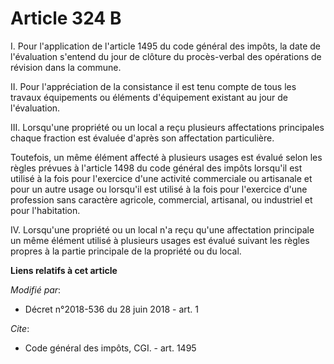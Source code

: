 # Article 324 B

I. Pour l'application de l'article 1495 du code général des impôts, la date de l'évaluation s'entend du jour de clôture du
procès-verbal des opérations de révision dans la commune.

II. Pour l'appréciation de la consistance il est tenu compte de tous les travaux équipements ou éléments d'équipement
existant au jour de l'évaluation.

III. Lorsqu'une propriété ou un local a reçu plusieurs affectations principales chaque fraction est évaluée d'après son
affectation particulière.

Toutefois, un même élément affecté à plusieurs usages est évalué selon les règles prévues à l'article 1498 du code général
des impôts lorsqu'il est utilisé à la fois pour l'exercice d'une activité commerciale ou artisanale et pour un autre usage ou
lorsqu'il est utilisé à la fois pour l'exercice d'une profession sans caractère agricole, commercial, artisanal, ou
industriel et pour l'habitation.

IV. Lorsqu'une propriété ou un local n'a reçu qu'une affectation principale un même élément utilisé à plusieurs usages est
évalué suivant les règles propres à la partie principale de la propriété ou du local.

**Liens relatifs à cet article**

_Modifié par_:

  - Décret n°2018-536 du 28 juin 2018 - art. 1

_Cite_:

  - Code général des impôts, CGI. - art. 1495
